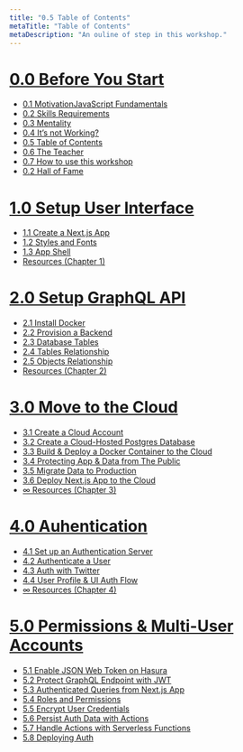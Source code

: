 ```yaml
---
title: "0.5 Table of Contents"
metaTitle: "Table of Contents"
metaDescription: "An ouline of step in this workshop."
---
```


# <a href="https://work.herm.dev/00-before-you-start" target="_blank">0.0 Before You Start</a>
- <a href="https://work.herm.dev/00-before-you-start/01-motivation" target="_blank">0.1 MotivationJavaScript Fundamentals</a>
- <a href="https://work.herm.dev/00-before-you-start/02-skills-requirements" target="_blank">0.2 Skills Requirements</a>
- <a href="https://work.herm.dev/00-before-you-start/03-mentality" target="_blank">0.3 Mentality</a>
- <a href="https://work.herm.dev/00-before-you-start/04-it-is-not-working" target="_blank">0.4 It’s not Working?</a>
- <a href="https://work.herm.dev/00-before-you-start/05-table-of-contents" target="_blank">0.5 Table of Contents</a>
- <a href="https://work.herm.dev/00-before-you-start/06-the-teacher" target="_blank">0.6 The Teacher</a>
- <a href="https://work.herm.dev/00-before-you-start/07-how-to-use-this-workshop" target="_blank">0.7 How to use this workshop</a>
- <a href="https://work.herm.dev/00-before-you-start/hall-of-fame" target="_blank">0.2  Hall of Fame</a>


# <a href="https://work.herm.dev/01-setup-ui" target="_blank">1.0 Setup User Interface</a>
- <a href="https://work.herm.dev/01-setup-ui/11-create-a-nextjs-app" target="_blank">1.1 Create a Next.js App</a>
- <a href="https://work.herm.dev/01-setup-ui/12-styles-amd-fonts" target="_blank">1.2 Styles and Fonts</a>
- <a href="https://work.herm.dev/01-setup-ui/13-app-shell">1.3 App Shell</a>
- <a href="https://work.herm.dev/01-setup-ui/resources" target="_blank">Resources (Chapter 1)</a>


# <a href="https://work.herm.dev/02-graphql-api" target="_blank">2.0 Setup GraphQL API</a>
- <a href="https://work.herm.dev/02-graphql-api/21-install-docker" target="_blank">2.1 Install Docker</a>
- <a href="https://work.herm.dev/02-graphql-api/22-provision-a-backend" target="_blank">2.2 Provision a Backend</a>
- <a href="https://work.herm.dev/02-graphql-api/23-hasura-tables" target="_blank">2.3 Database Tables</a>
- <a href="https://work.herm.dev/02-graphql-api/24-tables-relationship" target="_blank">2.4 Tables Relationship</a>
- <a href="https://work.herm.dev/02-graphql-api/25-objects-relationship" target="_blank">2.5 Objects Relationship</a>
- <a href="https://work.herm.dev/02-graphql-api/resources" target="_blank">Resources (Chapter 2)</a>


# <a href="https://work.herm.dev/03-move-to-the-cloud" target="_blank">3.0 Move to the Cloud</a>
- <a href="https://work.herm.dev/03-move-to-the-cloud/31-create-a-cloud-account" target="_blank">3.1 Create a Cloud Account</a>
- <a href="https://work.herm.dev/03-move-to-the-cloud/32-create-a-cloud-hosted-postgres-database" target="_blank">3.2 Create a Cloud-Hosted Postgres Database</a>
- <a href="https://work.herm.dev/03-move-to-the-cloud/33-build-and-deploy-a-docker-container-to-the-cloud" target="_blank">3.3 Build & Deploy a Docker Container to the Cloud</a>
- <a href="https://work.herm.dev/03-move-to-the-cloud/34-protecting-app-and-data-from-the-public" target="_blank">3.4 Protecting App & Data from The Public</a>
- <a href="hhttps://work.herm.dev/03-move-to-the-cloud/35-migrate-data-to-production" target="_blank">3.5 Migrate Data to Production</a>
- <a href="https://work.herm.dev/03-move-to-the-cloud/36-deploy-nextjs-app-to-the-cloud">3.6 Deploy Next.js App to the Cloud</a>
- <a href="https://work.herm.dev/03-move-to-the-cloud/resources" target="_blank">∞ Resources (Chapter 3)</a>


# <a href="https://work.herm.dev/04-authentication" target="_blank">4.0 Auhentication</a>
- <a href="https://work.herm.dev/04-authentication/41-set-up-an-authentication-server" target="_blank">4.1 Set up an Authentication Server</a>
- <a href="https://work.herm.dev/04-authentication/42-authenticate-a-user" target="_blank">4.2 Authenticate a User</a>
- <a href="https://work.herm.dev/04-authentication/43-auth-with-twitter" target="_blank">4.3 Auth with Twitter</a>
- <a href="https://work.herm.dev/04-authentication/44-user-profile-and-ui-auth-flow" target="_blank">4.4 User Profile & UI Auth Flow</a>
- <a href="https://work.herm.dev/04-authentication/resources" target="_blank">∞ Resources (Chapter 4)</a>


# <a href="https://work.herm.dev/05-authorization-and-permission" target="_blank">5.0 Permissions & Multi-User Accounts</a>
- <a href="https://work.herm.dev/05-authorization-and-permission/51-enable-jwt-on-hasura" target="_blank">5.1 Enable JSON Web Token on Hasura</a>
- <a href="https://work.herm.dev/05-authorization-and-permission/52-protect-graphql-endpoint-with-jwt" target="_blank">5.2 Protect GraphQL Endpoint with JWT</a>
- <a href="https://work.herm.dev/05-authorization-and-permission/53-authenticated-queries-from-nextjs-app" target="_blank">5.3 Authenticated Queries from Next.js App</a>
- <a href="https://work.herm.dev/05-authorization-and-permission/54-roles-and-permission" target="_blank">5.4 Roles and Permissions</a>
- <a href="https://work.herm.dev/05-authorization-and-permission/55-encrypt-user-credentials" target="_blank">5.5 Encrypt User Credentials</a>
- <a href="https://work.herm.dev/05-authorization-and-permission/56-persist-auth-data-with-actions" target="_blank">5.6 Persist Auth Data with Actions</a>
- <a href="https://work.herm.dev/05-authorization-and-permission/57-handle-actions-with-serverless-functions" target="_blank">5.7 Handle Actions with Serverless Functions</a>
- <a href="https://work.herm.dev/05-authorization-and-permission/58-deploying-auth" target="_blank">5.8 Deploying Auth</a>
